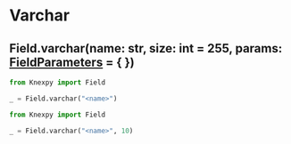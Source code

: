 # Varchar

## Field.varchar(name: str, size: int = 255, params: [FieldParameters](Fields.md#fieldparameters) = { })

```python
from Knexpy import Field

_ = Field.varchar("<name>")
```

```python
from Knexpy import Field

_ = Field.varchar("<name>", 10)
```
